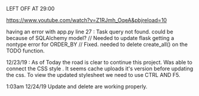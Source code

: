 LEFT OFF AT 29:00

https://www.youtube.com/watch?v=Z1RJmh_OqeA&pbjreload=10

having an error with app.py line 27 : Task query not found. could be because of SQLAlchemy model?   // Needed to update flask
getting a nontype error for ORDER_BY // Fixed. needed to delete create_all() on the TODO function.


12/23/19 : As of Today the road is clear to continue this project. Was able to connect the CSS style . It seems cache uploads
it's version before updating the css. To view the updated stylesheet we need to use CTRL AND F5. 

1:03am 12/24/19
Update and delete are working properly.

